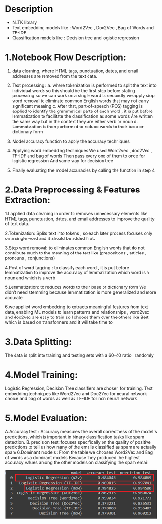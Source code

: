  # Description
  - NLTK library
  - Text embedding models like : Word2Vec , Doc2Vec , Bag of Words and TF-IDF
  - Classification models like : Decision tree and logistic regression
 
 
 
 # 1.Notebook Flow Description:
   1. data cleaning, where HTML tags, punctuation, dates, and email addresses are removed 
    from the text data. 
   2. Text processing :
      a. where tokenization is performed to split the text into individual words so this should 
    be the first step before stating processing so we can work on a single word
      b. secondly we apply stop word removal to eliminate common English words that may 
    not carry significant meaning 
      c. After that, part-of-speech (POS) tagging is applied to identify the grammatical parts 
    of each word , it is put before lemmatization to facilitate the classification as some 
    words 
    Are written the same way but in the context they are either verb or noun 
      d. Lemmatization is then performed to reduce words to their base or dictionary form
    
   3. Model accuracy function to apply the accuracy techniques 
   4. Applying word embedding techniques 
    We used Word2vec , doc2Vec , TF-IDF and bag of words
    Then pass every one of them to once for logistic regression 
    And same way for decision tree
   5. Finally evaluating the model accuracies by calling the function in step 4


# 2.Data Preprocessing & Features Extraction:

   1.I applied data cleaning in order to removes unnecessary elements like HTML tags, 
   punctuation, dates, and email addresses to improve the quality of text data.
   
   2.Tokenization: Splits text into tokens , so each later process focuses only on a single word and 
   it should be added first.
   
   3.Stop word removal: to eliminates common English words that do not contribute much to the 
   meaning of the text like (prepositions , articles , pronouns , conjunctions)
   
   4.Post of word tagging : to classify each word , it is put before lemmatization to improve the 
   accuracy of lemmatization which word is a noun and which is a verb
   
   5.Lemmatization: to reduces words to their base or dictionary form 
   We didn’t need stemming because lemmatization is more generalized and more accurate
   
   6.we applied word embedding to extracts meaningful features from text data, enabling ML
   models to learn patterns and relationships , word2vec and doc2vec are easy to train so I 
   choose them over the others like Bert which is based on transformers and it will take time to

# 3.Data Splitting:
   The data is split into training and testing sets with a 60-40 ratio , randomly 
# 4.Model Training:
   Logistic Regression, Decision Tree classifiers are chosen for training. Text embedding 
   techniques like Word2Vec and Doc2Vec for neural network choice and bag of words as well as 
   TF-IDF for non neural network
# 5.Model Evaluation:
   A.Accuracy test : Accuracy measures the overall correctness of the model's predictions, 
   which is important in binary classification tasks like spam detection.
   B. precision test :focuses specifically on the quality of positive predictions to tell us how many 
   of the emails classified as spam are actually spam
6.Dominant models :
   From the table we chooses Word2Vec and Bag of words as a dominant models
   Because they produced the highest accuracy values among the other models on classifying 
  the spam email

<img src="https://github.com/mohamed255255/SpamEmailFiltering/blob/main/accuracy.png">



